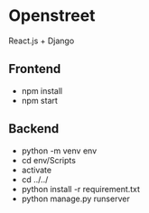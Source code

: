 # Openstreet
React.js + Django
## Frontend
* npm install
* npm start

## Backend
* python -m venv env
* cd env/Scripts
* activate
* cd ../../
* python install -r requirement.txt
* python manage.py runserver
